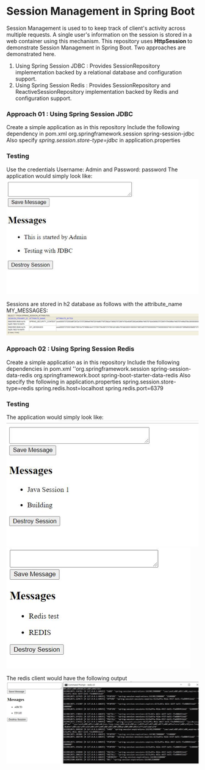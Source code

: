 # Session Management in Spring Boot

Session Management is used to to keep track of client's activity across multiple requests. A single user's information on the session is stored in a web container using this mechanism. This repository uses <b> HttpSession </b> to demonstrate Session Management in Spring Boot.
Two approaches are demonstrated here.
1. Using Spring Session JDBC : Provides SessionRepository implementation backed by a relational database and configuration support.
2. Using Spring Session Redis : Provides SessionRepository and ReactiveSessionRepository implementation backed by Redis and configuration support.

### Approach 01 : Using Spring Session JDBC
Create a simple application as in this repository
Include the following dependency in pom.xml
    <dependency>
		<groupId>org.springframework.session</groupId>
			<artifactId>spring-session-jdbc</artifactId>
		</dependency>
Also specify <i> spring.session.store-type=jdbc </i> in application.properties

### Testing
Use the credentials Username: Admin and Password: password
The application would simply look like:
![](https://github.com/FathimaShafana/SAD/blob/main/Spring_Session/session_SC/jdbc11.JPG?raw=true)

Sessions are stored in h2 database as follows with the attribute_name MY_MESSAGES:
![](https://github.com/FathimaShafana/SAD/blob/main/Spring_Session/session_SC/spring_session.JPG?raw=true)

### Approach 02 : Using Spring Session Redis
Create a simple application as in this repository
Include the following dependencies in pom.xml
    <dependency>
			'<groupId>'org.springframework.session</groupId>
			<artifactId>spring-session-data-redis</artifactId>
		</dependency>
    <dependency>
			<groupId>org.springframework.boot</groupId>
			<artifactId>spring-boot-starter-data-redis</artifactId>
		</dependency>
Also specify the following in application.properties
    spring.session.store-type=redis
    spring.redis.host=localhost
    spring.redis.port=6379

### Testing
The application would simply look like:
![](https://github.com/FathimaShafana/SAD/blob/main/Spring_Session/session_SC/redis1.JPG?raw=true)
![](https://github.com/FathimaShafana/SAD/blob/main/Spring_Session/session_SC/redis2.JPG?raw=true)

The redis client would have the following output
![](https://github.com/FathimaShafana/SAD/blob/main/Spring_Session/session_SC/redis%20test.JPG?raw=true)


